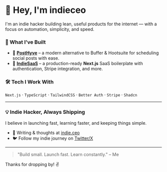 # 👋 Hey, I'm indieceo

I'm an indie hacker building lean, useful products for the internet — with a focus on automation, simplicity, and speed.

### 🚀 What I’ve Built
- 🐝 [**PostHyve**](https://posthyve.com) – a modern alternative to Buffer & Hootsuite for scheduling social posts with ease.
- 🧱 [**IndieSaaS**](https://github.com/indieceo/indiesaas) – a production-ready **Next.js** SaaS boilerplate with authentication, Stripe integration, and more.

### 🛠 Tech I Work With
`Next.js` · `TypeScript` · `TailwindCSS` · `Better Auth` · `Stripe` · `Shadcn` 

---

### 💡 Indie Hacker, Always Shipping
I believe in launching fast, learning faster, and keeping things simple.

- 📝 Writing & thoughts at [indie.ceo](https://indieceo.com) 
- 🐦 Follow my indie journey on [Twitter/X](https://twitter.com/indieceo)

---

> "Build small. Launch fast. Learn constantly." – Me

Thanks for dropping by! ✌️
